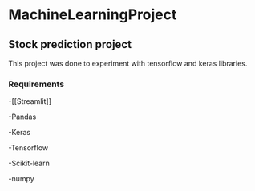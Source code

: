 # MachineLearningProject

## Stock prediction project
This project was done to experiment with tensorflow and keras libraries. 

### Requirements

-[[Streamlit]]

-Pandas

-Keras

-Tensorflow

-Scikit-learn

-numpy

